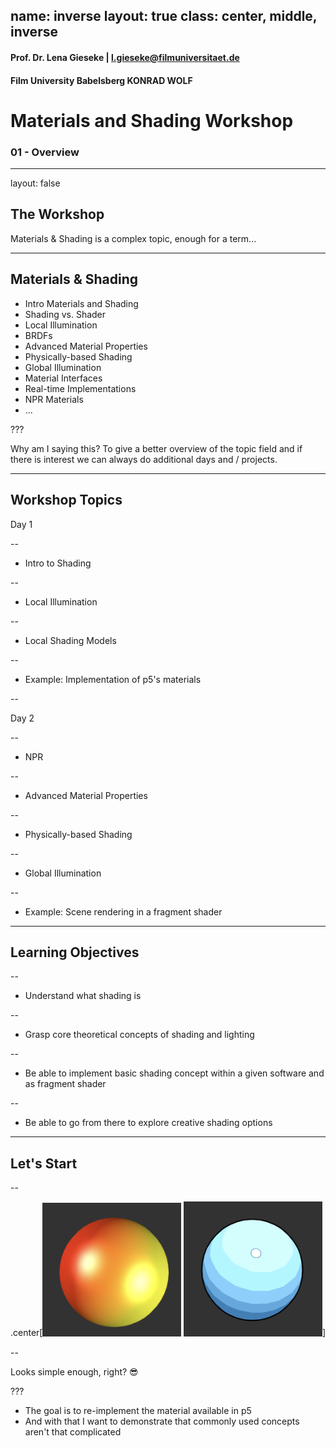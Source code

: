name: inverse
layout: true
class: center, middle, inverse
---

#### Prof. Dr. Lena Gieseke | l.gieseke@filmuniversitaet.de  
#### Film University Babelsberg KONRAD WOLF

# Materials and Shading Workshop

### 01 - Overview

<!--

Start server in /doc/


h or ?: Toggle the help window
j: Jump to next slide
k: Jump to previous slide
b: Toggle blackout mode
m: Toggle mirrored mode.
c: Create a clone presentation on a new window
p: Toggle PresenterMode
f: Toggle Fullscreen
t: Reset presentation timer
<number> + <Return>: Jump to slide <number>
-->

---
layout: false

## The Workshop

Materials & Shading is a complex topic, enough for a term...

---
## Materials & Shading

* Intro Materials and Shading
* Shading vs. Shader
* Local Illumination
* BRDFs
* Advanced Material Properties
* Physically-based Shading
* Global Illumination
* Material Interfaces
* Real-time Implementations
* NPR Materials
* ...

???

Why am I saying this? To give a better overview of the topic field and if there is interest we can always do additional days and / projects.

---

## Workshop Topics

Day 1

--

* Intro to Shading

--
* Local Illumination

--
* Local Shading Models

--
* Example: Implementation of p5's materials



--

Day 2

--
* NPR

--
* Advanced Material Properties

--
* Physically-based Shading

--
* Global Illumination

--
* Example: Scene rendering in a fragment shader







---

## Learning Objectives

--
* Understand what shading is

--
* Grasp core theoretical concepts of shading and lighting

--
* Be able to implement basic shading concept within a given software and as fragment shader

--
* Be able to go from there to explore creative shading options


---

## Let's Start

--

.center[<img src="img/sphere_all.png" alt="sphere_all" style="width:44%;"> <img src="img/sphere_toon.png" alt="sphere_toon" style="width:44%;">]

--

Looks simple enough, right? 😎

???

* The goal is to re-implement the material available in p5
* And with that I want to demonstrate that commonly used concepts aren't that complicated

